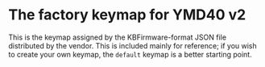 # The factory keymap for YMD40 v2

This is the keymap assigned by the KBFirmware-format JSON file distributed by the vendor. This is included mainly for reference; if you wish to create your own keymap, the `default` keymap is a better starting point.
